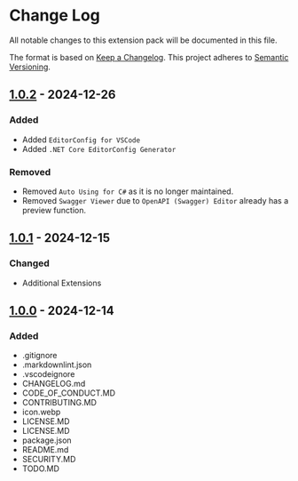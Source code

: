 # Change Log

All notable changes to this extension pack will be documented in this file.

The format is based on [Keep a Changelog][Keep a Changelog].
This project adheres to [Semantic Versioning][Semantic Versioning].

## [1.0.2][1.0.2] - 2024-12-26

### Added

- Added `EditorConfig for VSCode`
- Added `.NET Core EditorConfig Generator`

### Removed

- Removed `Auto Using for C#` as it is no longer maintained.
- Removed `Swagger Viewer` due to `OpenAPI (Swagger) Editor` already has a preview function.

## [1.0.1][1.0.1] - 2024-12-15

### Changed

- Additional Extensions

## [1.0.0][1.0.0] - 2024-12-14

### Added

- .gitignore
- .markdownlint.json
- .vscodeignore
- CHANGELOG.md
- CODE_OF_CONDUCT.MD
- CONTRIBUTING.MD
- icon.webp
- LICENSE.MD
- LICENSE.MD
- package.json
- README.md
- SECURITY.MD
- TODO.MD

<!-- Links -->
[keep a changelog]: http://keepachangelog.com/
[semantic versioning]: https://semver.org/spec/v2.0.0.html

<!-- Version -->

[1.0.2]: https://github.com/ggoodwin/dotnet-hotpack/compare/v1.0.1...v1.0.2
[1.0.1]: https://github.com/ggoodwin/dotnet-hotpack/compare/v1.0.0...v1.0.1
[1.0.0]: https://github.com/ggoodwin/dotnet-hotpack/tree/v1.0.0
